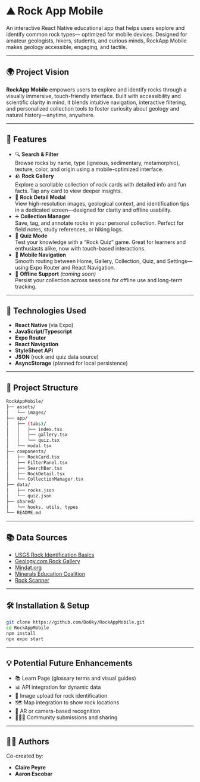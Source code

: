 # ⛰️ Rock App Mobile

An interactive React Native educational app that helps users explore and identify common rock types— optimized for mobile devices. 
Designed for amateur geologists, hikers, students, and curious minds, RockApp Mobile makes geology accessible, engaging, and tactile.

---

## 🌍 Project Vision

**RockApp Mobile** empowers users to explore and identify rocks through a visually immersive, touch-friendly interface. Built with accessibility and scientific clarity in mind, it blends intuitive navigation, interactive filtering, and personalized collection tools to foster curiosity about geology and natural history—anytime, anywhere.

---

## 🚀 Features

- 🔍 **Search & Filter**  
  Browse rocks by name, type (igneous, sedimentary, metamorphic), texture, color, and origin using a mobile-optimized interface.
- 🪨 **Rock Gallery**  
  Explore a scrollable collection of rock cards with detailed info and fun facts. Tap any card to view deeper insights.
- 📘 **Rock Detail Modal**  
  View high-resolution images, geological context, and identification tips in a dedicated screen—designed for clarity and offline usability.
- ➕ **Collection Manager**  
  Save, tag, and annotate rocks in your personal collection. Perfect for field notes, study references, or hiking logs.
- 🧠 **Quiz Mode**  
  Test your knowledge with a “Rock Quiz” game. Great for learners and enthusiasts alike, now with touch-based interactions.
- 🧭 **Mobile Navigation**  
  Smooth routing between Home, Gallery, Collection, Quiz, and Settings—using Expo Router and React Navigation.
- 💾 **Offline Support** *(coming soon)*  
  Persist your collection across sessions for offline use and long-term tracking.

---

## 🧪 Technologies Used

- **React Native** (via Expo)
- **JavaScript/Typescript**
- **Expo Router** 
- **React Navigation** 
- **StyleSheet API** 
- **JSON** (rock and quiz data source)
- **AsyncStorage** (planned for local persistence)

---

## 📁 Project Structure
```bash
RockAppMobile/
├── assets/
│   └── images/
├── app/
│   ├── (tabs)/
│   │   ├── index.tsx
│   │   ├── gallery.tsx
│   │   └── quiz.tsx
│   └── modal.tsx
├── components/
│   ├── RockCard.tsx
│   ├── FilterPanel.tsx
│   ├── SearchBar.tsx
│   ├── RockDetail.tsx
│   └── CollectionManager.tsx
├── data/
│   ├── rocks.json
│   └── quiz.json
├── shared/
│   └── hooks, utils, types
└── README.md
```
---

## 📚 Data Sources

- [USGS Rock Identification Basics](https://www.usgs.gov/special-topic/education/rock-identification)
- [Geology.com Rock Gallery](https://geology.com/rocks/)
- [Mindat.org](https://www.mindat.org/)
- [Minerals Education Coalition](https://mineralseducationcoalition.org/minerals-database/)
- [Rock Scanner](https://www.rockscanner.com/rocks)

---

## 🛠️ Installation & Setup
```bash
git clone https://github.com/Do0ky/RockAppMobile.git
cd RockAppMobile
npm install
npx expo start
```
---

## 💡 Potential Future Enhancements
- 📚 Learn Page (glossary terms and visual guides)
- 📊 API integration for dynamic data
- 📸 Image upload for rock identification
- 🗺️ Map integration to show rock locations
- 🧭 AR or camera-based recognition
- 🧑‍🤝‍🧑 Community submissions and sharing

---

## 👨‍💻 Authors
Co-created by:
- **Claire Peyre**  
- **Aaron Escobar**  